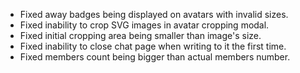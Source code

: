 - Fixed away badges being displayed on avatars with invalid sizes.
- Fixed inability to crop SVG images in avatar cropping modal.
- Fixed initial cropping area being smaller than image's size.
- Fixed inability to close chat page when writing to it the first time.
- Fixed members count being bigger than actual members number.
